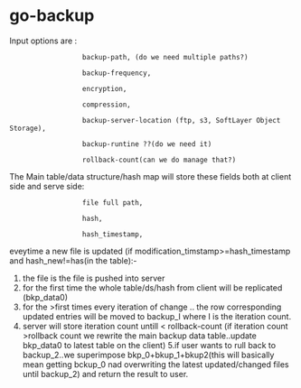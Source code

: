 go-backup
=========


Input  options are : 

                      backup-path, (do we need multiple paths?)
                      
                      backup-frequency, 
                      
                      encryption,
                      
                      compression, 
                      
                      backup-server-location (ftp, s3, SoftLayer Object Storage),
                      
                      backup-runtine ??(do we need it)
                      
                      rollback-count(can we do manage that?)


The Main table/data structure/hash map will store these fields both at client side and serve side:

                      file full path,
                      
                      hash,
                      
                      hash_timestamp,  


eveytime a new file is updated (if modification_timstamp>=hash_timestamp and hash_new!=has(in the table):-
 1. the file is the file is pushed into server
 2. for the first time the whole table/ds/hash from client will be replicated (bkp_data0)
 3. for the >first times every iteration of change .. the row corresponding updated  entries will be moved to backup_I where I is the iteration count. 
 4. server will store iteration count untill < rollback-count (if iteration count >rollback count we rewrite the main backup data table..update bkp_data0 to latest table on the client)
5.if user wants to rull back to backup_2..we superimpose bkp_0+bkup_1+bkup2(this will basically mean getting bckup_0 nad overwriting the latest updated/changed files until backup_2) and return the result to user.
